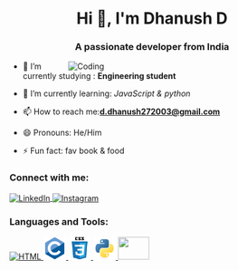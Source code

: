 

<h1 align="center">Hi 👋, I'm Dhanush D</h1>
<h3 align="center">A passionate developer from India</h3>



<img align="right" alt="Coding" width="400" src="https://i.pinimg.com/originals/81/17/8b/81178b47a8598f0c81c4799f2cdd4057.gif">

- 🔭 I’m currently studying : **Engineering student**<br>

- 🌱 I’m currently learning: *JavaScript & python*<br>

- 📫 How to reach me:**d.dhanush272003@gmail.com**<br>

- 😄 Pronouns: He/Him<br>

- ⚡ Fun fact: fav book & food



<h3 align="left">Connect with me:</h3>
<p align="left">
  <a href="https://www.linkedin.com/in/dhanush-d-9b0a93317?utm_source=share&utm_campaign=share_via&utm_content=profile&utm_medium=android_app" target="blank">
    <img align="center" src="https://raw.githubusercontent.com/rahuldkjain/github-profile-readme-generator/master/src/images/icons/Social/linked-in-alt.svg" alt="LinkedIn" height="30" width="40" />
  </a>
  <a href="https://www.instagram.com/_worldofdhanush/?igsh=MXRzbmN0MTQ2d3h4bA%3D%3D"target="blank">
    <img align="center" src="https://raw.githubusercontent.com/rahuldkjain/github-profile-readme-generator/master/src/images/icons/Social/instagram.svg" alt="Instagram" height="30" width="40" />
  </a>
  
</p>

<h3 align="left">Languages and Tools:</h3>
<p align="left">
  <a href="https://www.w3schools.com/html/" target="_blank" rel="noreferrer">
   <img src="https://www.svgrepo.com/show/303205/html-5-logo.svg"alt="HTML" width="40" height="40"/>
  </a>
   <a href="https://www.cprogramming.com/" target="_blank" rel="noreferrer">
    <img src="https://raw.githubusercontent.com/devicons/devicon/master/icons/c/c-original.svg" alt="C" width="40" height="40"/>
  </a>
  <a href="https://www.w3schools.com/css/" target="_blank" rel="noreferrer">
    <img src="https://raw.githubusercontent.com/devicons/devicon/master/icons/css3/css3-original-wordmark.svg" alt="CSS3" width="40" height="40"/>
  </a>
  <a href="https://www.python.org" target="_blank" rel="noreferrer">
    <img src="https://raw.githubusercontent.com/devicons/devicon/master/icons/python/python-original.svg" alt="Python" width="40" height="40"/>
  </a>
   <a href="https://www.mangodb.com" target="_blank" rel="noreferrer">
   <img src="https://findlogovector.com/wp-content/uploads/2022/04/mongodb-logo-vector-2022.png" width="55" height="40"/>
  </a>
</P>
  


